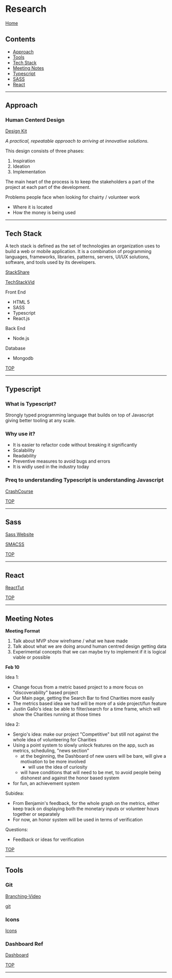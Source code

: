 # Research

[Home](index.md)

## Contents

- [Approach](#human-centerd-design)
- [Tools](#tools)
- [Tech Stack](#tech-stack)
- [Meeting Notes](#meeting-notes)
- [Typescript](#typescript)
- [SASS](#sass)
- [React](#react)

---

## Approach

### Human Centerd Design

[Design Kit](https://www.designkit.org/human-centered-design)

_A practical, repeatable approach to arriving at innovative solutions._

This design consists of three phases:

1. Inspiration
1. Ideation
1. Implementation

The main heart of the process is to keep the stakeholders a part of the project at each part of the development.

Problems people face when looking for chairty / volunteer work

- Where it is located
- How the money is being used

---

## Tech Stack

A tech stack is defined as the set of technologies an organization uses to build a web or mobile application. It is a combination of programming languages, frameworks, libraries, patterns, servers, UI/UX solutions, software, and tools used by its developers.

[StackShare](https://stackshare.io)

[TechStackVid](https://www.youtube.com/watch?v=OpW7E3yz5EY)

Front End

- HTML 5
- SASS
- Typescript
- React.js

Back End

- Node.js

Database

- Mongodb

[TOP](#contents)

---

## Typescript

### What is Typescript?

Strongly typed programming language that builds on top of Javascript giving better tooling at any scale.

### Why use it?

- It is easier to refactor code without breaking it significantly
- Scalability
- Readability
- Preventive measures to avoid bugs and errors
- It is widly used in the industry today

### Preq to understanding Typescript is understanding Javascript

[CrashCourse](https://www.youtube.com/watch?v=gp5H0Vw39yw)

[TOP](#contents)

---

## Sass

[Sass Website](https://sass-lang.com/)

[SMACSS](http://smacss.com/book/)

[TOP](#contents)

---

## React

[ReactTut](https://react-tutorial.app/)

[TOP](#contents)

---

## Meeting Notes

**Meeting Format**

1. Talk about MVP show wireframe / what we have made
2. Talk about what we are doing around human centred design getting data
3. Experimental concepts that we can maybe try to implement if it is logical viable or possible

**Feb 10**

Idea 1:

- Change focus from a metric based project to a more focus on "discoverability" based project
- Our Main page, getting the Search Bar to find Charities more easily
- The metrics based idea we had will be more of a side project/fun feature
- Justin Gallo's idea: be able to filter/search for a time frame, which will show the Charities running
  at those times

Idea 2:

- Sergio's idea: make our project "Competitive" but still not against the whole idea of volunteering for Charities
- Using a point system to slowly unlock features on the app, such as metrics, scheduling, "news section"
  - at the beginning, the Dashboard of new users will be bare, will give a motivation to be more involved
    - will use the idea of curiosity
  - will have conditions that will need to be met, to avoid people being dishonest and against the honor based system
- for fun, an achievement system

Subidea:

- From Benjamin's feedback, for the whole graph on the metrics, either keep track on displaying both the monetary inputs
  or volunteer hours together or separately
- For now, an honor system will be used in terms of verification

Questions:

- Feedback or ideas for verification

[TOP](#contents)

---

## Tools

### Git

[Branching-Video](https://www.youtube.com/watch?v=Lj_jAFwofLs)

[git](https://www.atlassian.com/git/tutorials/learn-git-with-bitbucket-cloud)

### Icons

[Icons](https://icons8.com/)

### Dashboard Ref

[Dashboard](https://www.logianalytics.com/dashboarddesignguide/the-future-of-dashboard-design/)

[TOP](#contents)

---
